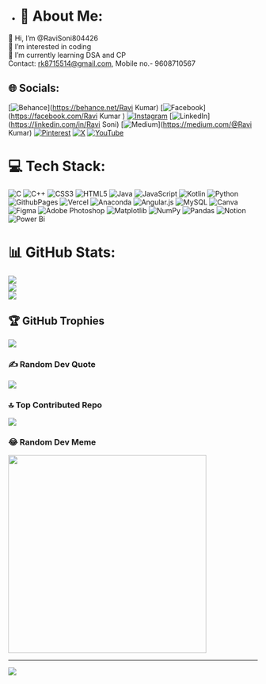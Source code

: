 - # 💫 About Me:
👋 Hi, I’m @RaviSoni804426<br>👀 I’m interested in coding<br>🌱 I’m currently learning DSA and CP<br> Contact: rk8715514@gmail.com, Mobile no.- 9608710567


## 🌐 Socials:
[![Behance](https://img.shields.io/badge/Behance-1769ff?logo=behance&logoColor=white)](https://behance.net/Ravi Kumar) [![Facebook](https://img.shields.io/badge/Facebook-%231877F2.svg?logo=Facebook&logoColor=white)](https://facebook.com/Ravi Kumar ) [![Instagram](https://img.shields.io/badge/Instagram-%23E4405F.svg?logo=Instagram&logoColor=white)](https://instagram.com/ravi.kumar__123) [![LinkedIn](https://img.shields.io/badge/LinkedIn-%230077B5.svg?logo=linkedin&logoColor=white)](https://linkedin.com/in/Ravi Soni) [![Medium](https://img.shields.io/badge/Medium-12100E?logo=medium&logoColor=white)](https://medium.com/@Ravi Kumar) [![Pinterest](https://img.shields.io/badge/Pinterest-%23E60023.svg?logo=Pinterest&logoColor=white)](https://pinterest.com/Rk) [![X](https://img.shields.io/badge/X-black.svg?logo=X&logoColor=white)](https://x.com/@RaviKumar189815) [![YouTube](https://img.shields.io/badge/YouTube-%23FF0000.svg?logo=YouTube&logoColor=white)](https://youtube.com/@@RaviKumar-qb6lj) 

# 💻 Tech Stack:
![C](https://img.shields.io/badge/c-%2300599C.svg?style=for-the-badge&logo=c&logoColor=white) ![C++](https://img.shields.io/badge/c++-%2300599C.svg?style=for-the-badge&logo=c%2B%2B&logoColor=white) ![CSS3](https://img.shields.io/badge/css3-%231572B6.svg?style=for-the-badge&logo=css3&logoColor=white) ![HTML5](https://img.shields.io/badge/html5-%23E34F26.svg?style=for-the-badge&logo=html5&logoColor=white) ![Java](https://img.shields.io/badge/java-%23ED8B00.svg?style=for-the-badge&logo=openjdk&logoColor=white) ![JavaScript](https://img.shields.io/badge/javascript-%23323330.svg?style=for-the-badge&logo=javascript&logoColor=%23F7DF1E) ![Kotlin](https://img.shields.io/badge/kotlin-%237F52FF.svg?style=for-the-badge&logo=kotlin&logoColor=white) ![Python](https://img.shields.io/badge/python-3670A0?style=for-the-badge&logo=python&logoColor=ffdd54) ![GithubPages](https://img.shields.io/badge/github%20pages-121013?style=for-the-badge&logo=github&logoColor=white) ![Vercel](https://img.shields.io/badge/vercel-%23000000.svg?style=for-the-badge&logo=vercel&logoColor=white) ![Anaconda](https://img.shields.io/badge/Anaconda-%2344A833.svg?style=for-the-badge&logo=anaconda&logoColor=white) ![Angular.js](https://img.shields.io/badge/angular.js-%23E23237.svg?style=for-the-badge&logo=angularjs&logoColor=white) ![MySQL](https://img.shields.io/badge/mysql-%2300000f.svg?style=for-the-badge&logo=mysql&logoColor=white) ![Canva](https://img.shields.io/badge/Canva-%2300C4CC.svg?style=for-the-badge&logo=Canva&logoColor=white) ![Figma](https://img.shields.io/badge/figma-%23F24E1E.svg?style=for-the-badge&logo=figma&logoColor=white) ![Adobe Photoshop](https://img.shields.io/badge/adobe%20photoshop-%2331A8FF.svg?style=for-the-badge&logo=adobe%20photoshop&logoColor=white) ![Matplotlib](https://img.shields.io/badge/Matplotlib-%23ffffff.svg?style=for-the-badge&logo=Matplotlib&logoColor=black) ![NumPy](https://img.shields.io/badge/numpy-%23013243.svg?style=for-the-badge&logo=numpy&logoColor=white) ![Pandas](https://img.shields.io/badge/pandas-%23150458.svg?style=for-the-badge&logo=pandas&logoColor=white) ![Notion](https://img.shields.io/badge/Notion-%23000000.svg?style=for-the-badge&logo=notion&logoColor=white) ![Power Bi](https://img.shields.io/badge/power_bi-F2C811?style=for-the-badge&logo=powerbi&logoColor=black)
# 📊 GitHub Stats:
![](https://github-readme-stats.vercel.app/api?username=RaviSoni804426&theme=radical&hide_border=false&include_all_commits=false&count_private=false)<br/>
![](https://github-readme-streak-stats.herokuapp.com/?user=RaviSoni804426&theme=radical&hide_border=false)<br/>
![](https://github-readme-stats.vercel.app/api/top-langs/?username=RaviSoni804426&theme=radical&hide_border=false&include_all_commits=false&count_private=false&layout=compact)

## 🏆 GitHub Trophies
![](https://github-profile-trophy.vercel.app/?username=RaviSoni804426&theme=juicyfresh&no-frame=false&no-bg=false&margin-w=4)

### ✍️ Random Dev Quote
![](https://quotes-github-readme.vercel.app/api?type=horizontal&theme=radical)

### 🔝 Top Contributed Repo
![](https://github-contributor-stats.vercel.app/api?username=RaviSoni804426&limit=5&theme=dark&combine_all_yearly_contributions=true)

### 😂 Random Dev Meme
<img src='https://randommeme-five.vercel.app/' style="height: 400px;"/>

---
[![](https://visitcount.itsvg.in/api?id=RaviSoni804426&icon=0&color=0)](https://visitcount.itsvg.in)

<!-- Proudly created with GPRM ( https://gprm.itsvg.in ) -->
  <!---
RaviSoni804426/RaviSoni804426 is a ✨ special ✨ repository because its `README.md` (this file) appears on your GitHub profile.
You can click the Preview link to take a look at your changes.
--->
